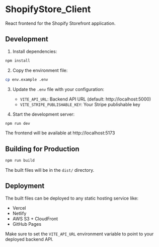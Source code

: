 # ShopifyStore_Client

React frontend for the Shopify Storefront application.

## Development

1. Install dependencies:

```bash
npm install
```

2. Copy the environment file:

```bash
cp env.example .env
```

3. Update the `.env` file with your configuration:

   - `VITE_API_URL`: Backend API URL (default: http://localhost:5000)
   - `VITE_STRIPE_PUBLISHABLE_KEY`: Your Stripe publishable key

4. Start the development server:

```bash
npm run dev
```

The frontend will be available at http://localhost:5173

## Building for Production

```bash
npm run build
```

The built files will be in the `dist/` directory.

## Deployment

The built files can be deployed to any static hosting service like:

- Vercel
- Netlify
- AWS S3 + CloudFront
- GitHub Pages

Make sure to set the `VITE_API_URL` environment variable to point to your deployed backend API.
